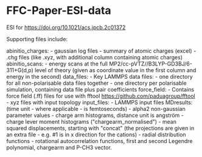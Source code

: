 # FFC-Paper-ESI-data
ESI for https://doi.org/10.1021/acs.jpcb.2c01372

Supporting files include:

abinitio_charges:
	- gaussian log files
	- summary of atomic charges (excel)
	- .chg files (like .xyz, with additional column containing atomic charges)
abinitio_scans:
	- energy scans at the full MP2/cc-pVTZ//B3LYP-GD3BJ/6-311+G(d,p) level of theory
	  (given as coordinate value in the first column and energy in the second)
data_files:
	- Key LAMMPS data files:
	- one directory for all non-polarisable data files together
	- one directory per polarisable simulation, containing data file plus pair coefficients
force_field:
	- Contains force field (.ff) files for use with fftool https://github.com/paduagroup/fftool
	- xyz files with input topology
input_files:
	- LAMMPS input files
MDresults: (time unit - where applicable - is femtoseconds)
	- alpha2 non-gaussian parameter values
	- charge arm histograms, distance unit is angström
	- charge lever moment histograms ("chargearm_normalised")
	- mean squared displacements, starting with "concat"
	  (the projections are given in an extra file - e.g. #1 is in x direction for the cations)
	- radial distribution functions
	- rotational autocorrelation functions, first and second Legendre polynomial, chargearm and P-CH3 vector.
